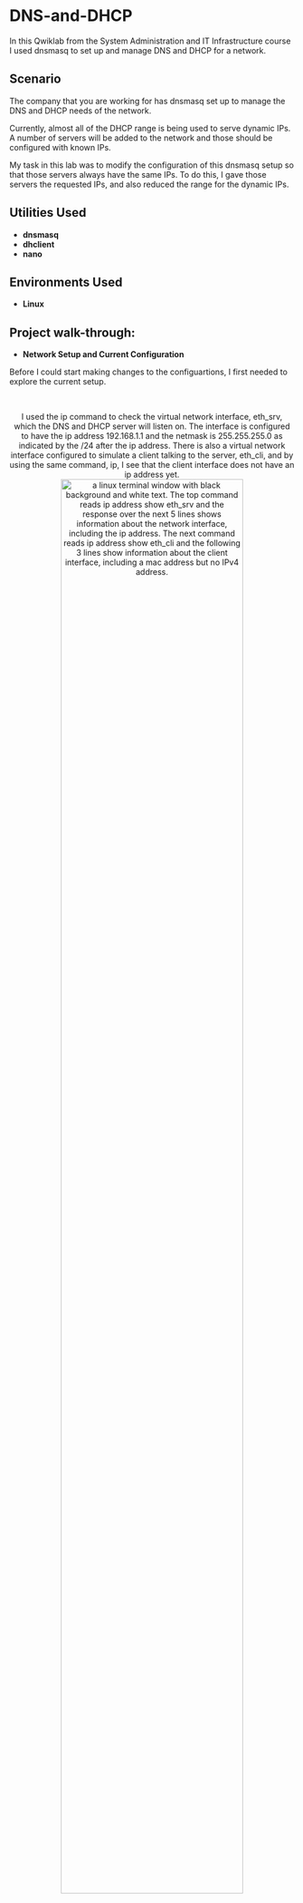 # DNS-and-DHCP
In this Qwiklab from the System Administration and IT Infrastructure course I used dnsmasq to set up and manage DNS and DHCP for a network.

<h2>Scenario</h2>
The company that you are working for has dnsmasq set up to manage the DNS and DHCP needs of the network.

Currently, almost all of the DHCP range is being used to serve dynamic IPs. A number of servers will be added to the network and those should be configured with known IPs.

My task in this lab was to modify the configuration of this dnsmasq setup so that those servers always have the same IPs. To do this, I gave those servers the requested IPs, and also reduced the range for the dynamic IPs.

<h2>Utilities Used</h2>

- <b>dnsmasq </b>
- <b>dhclient </b>
- <b>nano </b>

<h2>Environments Used </h2>

- <b>Linux </b>

<h2>Project walk-through:</h2>

- <b>Network Setup and Current Configuration</b>
<p>Before I could start making changes to the configuartions, I first needed to explore the current setup.</p>
<br>
<p align="center">I used the ip command to check the virtual network interface, eth_srv, which the DNS and DHCP server will listen on. The interface is configured to have the ip address 192.168.1.1 and the netmask is 255.255.255.0 as indicated by the /24 after the ip address. There is also a virtual network interface configured to simulate a client talking to the server, eth_cli, and by using the same command, ip, I see that the client interface does not have an ip address yet.<br/>
  <img src="https://github.com/user-attachments/assets/8f90834f-e302-44cd-8c94-305bc7831da5" width="80%" alt="a linux terminal window with black background and white text. The top command reads ip address show eth_srv and the response over the next 5 lines shows information about the network interface, including the ip address. The next command reads ip address show eth_cli and the following 3 lines show information about the client interface, including a mac address but no IPv4 address."/>
  <br />
  <br />
Next, I used the cat command to print the text of the current dnsmasq configuration file, located at /etc/dnsmasq.d/mycompany.conf, to the terminal so that I could learn what the current settings were. I can see that the interface is defined as eht_srv, and that the bind-interface setting means that dnsmasq will only operate on that interface and ignore any others. I can see that the domain for the network is mycompany.local and that there's additional information in the dhcp-option settings providing clients with the router and the dns server. Lastly, I can see the current range that is being dynamically configured by dhcp as well as the lease time, which is currenlty set to 24 hours.<br />
  <img src="https://github.com/user-attachments/assets/8b29a386-7595-42ce-8430-32bc0e113f77" width="80%" alt="a linux terminal window with black background and white text. The text reads: cat /etc/dnsmasq.d/mycompany.conf This is the interface on which the DCHP server will be listening to. Interface equals eth underscore srv. This tells this dnsmasq to only operate on that interface and not operate on any other interfaces, so that it doesn't interfere with other running dnsmasq processes. bind hyphen interfaces. Domain name that will be sent to the DHCP clients. domain equals my company dot local. Default gateway that will be sent to the DHCP clients. dhcp hyphen option equals option colon router comma 192 dot 168 dot 1 dot 1. DNS servers to announce to the DHCP clients. dhcp hyphen option equals option colon dns hyphen server comma 192 dot 168 dot 1 dot 1. Dynamic range of IPs to use for DHCP and the lease time. dhcp hyphen range equals 192 dot 168 dot 1 dot 2 comma 192 dot 168 dot 1 dot 254 comma 24 h."/>
</p>
<br />
<br />

- <b>Enabling Debug Logging</b>
<p>In order to better understand what is going on and why as I make changes to the configuration, I enabled debug logging.</p>
<br>
<p align="center">First, I queried the status of the dnsmasq service using the command sudo service dnsmasq status. I can see that the service is currently running.<br/>
  <img src="https://github.com/user-attachments/assets/6209e2e9-4362-42b3-92b2-7cc7065d41dc" width="80%" alt="a linux terminal window with black background and white text. The first line has the command sudo service dnsmasq status. The response reads checking DNS forwarder and DHCP server colon dnsmasq running. Running is in parentheses."/>
  <br />
  <br />
Then, I opened the configuration file for dnsmasq in the nano text editor using the command sudo nano followed by the file path for the configuration file. I edited the file to add the option to log queries, and directed the service where to store the log file.<br />
  <img src="https://github.com/user-attachments/assets/0f177d52-74c2-4a93-94f9-d79b1d1bef78" width="80%" alt="A nano text editor window with black background and white text. The text of the configuration file is the same as was described in the network set up and current configuration section with the exception of the last two lines which read: log hyphen queries and log hyphen facility equals /var/log/dnsmasq.log"/>
  <br />
  <br />
 Finally, I tested that the syntax of the configuration file was correct, using the --test parameter, and after confirming that it was OK, I started the dnsmasq daemon so that it would read the configuration file again.<br />
  <img src="https://github.com/user-attachments/assets/5cee2a53-6e52-4dd9-a532-40b46902c6d1" width="80%" alt="a linux terminal with black background and white text. The first command reads sudo dnsmasq double hyphen test hyphen C /etc/dnsmasq.d/mycompany.conf and the response reads dnsmasq colon syntax check OK. The second command reads sudo service dnsmasq start and the response reads starting DNS forwarder and DHCP server colon dnsmasq."/>
</p>

- <b>Experimenting with DNS queries</b>
<p>I observed how dnsmasq handles DNS queries by using the dig command to request the IP address of certain hostnames.</p>
<br>
<p align="center">First, I queried dnsmasq for the IP address of example.com and specified that I want to use the running machine as the DNS server by using the @localhost parameter. In the answer section I actually got 6 different responses for A records for the domain name.<br/>
  <img src="https://github.com/user-attachments/assets/22116447-cdf4-4ace-be23-21a5ec0dd23c" width="80%" alt="a linux terminal with black background and white text. The command in the top line reads dig example dot com at localhost. The response shows no errors, one query with six answers and then in the bottom answer section lists the A records for example dot com which has 6 IPv4 addresses."/>
  <br />
  <br />
 Then I used the debug logs from dnsmasq to see how dnsmasq handled the query. I used the tail command to print the last few lines of the debug log file to the terminal, and I can see that the local host checked its host file at /etc/hosts for the IP address for example.com and didn't find anything, so it forwarded the request to an external DNS server and received the responses listed in the dnsmasq response. This is normal behavior for a caching DNS service.<br />
  <img src="https://github.com/user-attachments/assets/f18a5689-aeb8-445c-9a67-7d5424ee53df" width="80%" alt="a linux terminal with black background and white text. The command on the first line reads sudo tail /var/log/dnsmasq.log followed by the last 10 lines of the log file. The log entries have the date, May 2, and time, 18:15:18 to 18:16:52, on the left hand side, then the process, dnsmasq, and the process id, 1270, followed by a colon and then the responses. From top to bottom the responses read using nameserver 169 dot 254 dot 169 dot 254 # 53, read /etc/hosts hyphen 7 addresses, query A example dot com from 127 dot 0 dot 0 dot 1, forwarded example dot com to 169 dot 254 dot 169 dot 254, reply example dot com is 23 dot 192 dot 228 dot 80, reply example dot com is 23 dot 192 dot 228 dot 84, reply example dot com is 23 dot 215 dot 0 dot 136, reply example dot com is 23 dot 215 dot 0 dot 138, reply example dot com is 96 dot 7 dot 128 dot 175, reply example dot com is 96 dot 7 dot 128 dot 198"/>
  <br />
  <br />
 I checked the caching ability by running the same query again, and here you can see from the tail of the debug log that this time dnsmasq returned cached addresses for example.com instead of forwarding the request.<br />
  <img src="https://github.com/user-attachments/assets/8410e0a2-f9e8-420b-a0c4-eb2028bf7920" width="80%" alt="a linux terminal with black background and white text. The command in the top line reads dig example dot com at localhost. The response shows no errors, one query with six answers and then in the bottom answer section lists the A records for example dot com which has 6 IPv4 addresses."/>
   <br />
  <img src="https://github.com/user-attachments/assets/a82f0eff-c1ea-4b7c-9c04-c7aa7da655d8" width="80%" alt="a linux terminal with black background and white text. The command on the first line reads sudo tail /var/log/dnsmasq.log followed by the last 10 lines of the log file. In the last 7 lines the query from the dig command can be seen and this time the 6 responses are appended with cached indicating that the response came from the host file."/>
   <br />
  <br />
  I also explored what would happen if I queried for a domain name that doesn't exist. I used the dig command again, this time with the domain example.local. I can see from the response that I get a warning that .local is reserved for multicast DNS and I see that my 1 query received 0 answers. I can further explore this scenario by once again examining the debug log with tail. I see in the last two lines that the query was received and forwarded to the external DNS server and no response was received.<br />
  <img src="https://github.com/user-attachments/assets/866aa6cb-6fd2-434b-aa44-39f0cc961071" width="80%" alt="a linux terminal with black background and white text. The command in the top line reads dig example dot local at localhost. The response contains a warning which reads dot local is reserved for multicast DNS you are currently testing what happens when an mDNS query is leaked to DNS. Bellow the dig response is the command sudo tail /var/log/dnsmasq.log and the last two lines of the log show the query of the A record for example dot local and then the forwarding of that response to the external DNS server."/>
</p>

- <b>Experimenting with a DHCP Client</b>
<p>To better understand how the DHCP configuration is working, I ran dhclient on the eht_cli network interface.</p>
<br>
<p align="center">I ran the DHCP client using verbose mode so that I could see the response and using a debugging script (the -sf flag) so that I could see what information was received from the server instead of modifying the network settings of the machine. I can see in the verbose response how the DHCP server discovered the client, offered the IP address of 192.168.1.148, which was then requested and acknowledged. So now that IP address is bound to the client for 33331 seconds (approximately 9 hours and 26 minutes)<br/>
  <img src="https://github.com/user-attachments/assets/f08ec04a-0c33-44db-8015-fd2b40440968" width="80%" alt="linux terminal with a black background and white text. The command in the first line reads sudo dhclient hyphen i eth underscore cli hyphen v hyphen sf /root/debug_dhcp.sh and the response starts with the copyright from internet systems consortium, then follows with the back and forth of the client and server exchanging the ip address information and then the variables received including the host name and ip address, and lastly a line showing that the ip address is bound to the client and when the address renewal will happen."/>
  <br />
  <br />
  I also checked the debug file dnsmasq and was able to see that the options set in the configuration file were correctly sent to the client. <br />
  <img src="https://github.com/user-attachments/assets/2f8723a2-a47c-4b15-a29e-53e705e68845" width="80%" alt="linux terminal with a black background and white text. The last 5 lines of the debug log file show the dhcp discover on the eth serv followed by the client's mac address, then the offer of the ip address from the server to the client mac address, followed by the request to the server and then the acknowledgement."/>
</p>
<br />
<br />

- <b>Changing the Configuration</b>
<p>For the last step of this lab, after exploring how the DNS and DHCP services are currently set up, I made changes to the configuration file to assign fixed IP addresses to the new servers, leave space to add more servers in the future, and update the dynamic range accordingly.</p>
<br>
<p align="center">Before editing the configuration file, I first stopped the dnsmasq service, then opened the file with the nano text editor. The company wants to add 3 new servers, so I added new dhcp hosts (boxed in green) with their mac address and the fixed IP address intended for them to the configuration file between the assignment of the dynamic range and the debug log options. I also reduced the dynamic IP range to begin at 20 instead of 2 and shortened the lease time from 24 hours to 6 hours (boxed in blue).<br/>
  <img src="https://github.com/user-attachments/assets/3a6efb93-793b-4048-a684-bad8c2da0cad" width="80%" alt="linux terminal with black background and white text. The top command reads sudo service dnsmasq stop. The response reads stopping DNS forwarder and DHCP server colon dnsmasq. The second command reads sudo nano /etc/dnsmasq.d/mycompany.conf"/>
  <br />
  <img src="https://github.com/user-attachments/assets/173a5ad3-5adf-453e-b655-942e79076ea3" width="80%" alt="a nano text editor window with a black background and white text. The configuration file is shown and has changes highlighted by a blue rectangle and a green rectangle. The blue rectangle surrounds the line which reads dhcp hyphen range equals 192 dot 168 dot 1 dot 20 comma 192 dot 168 dot 1 dot 254 comma 6 H. The green rectangle surrounds three lines, each of which follow the format dhcp hyphen host equals then the mac address, each of which start with aa colon bb colon cc colon dd colon ee and differ only in the last two places, which are, from top to bottom, b2, c3, and d4. then there is a comma and the ip address for each server. the ip addresses all start with 192 dot 168 dot 1 and then from top to bottom the last digits are 2, 3, and 4."/>
  <br />
  <br />
Then I verified the configuration file syntax by running the test, and since I got no errors I started the dnsmasq service again.<br />
  <img src="https://github.com/user-attachments/assets/31b8834a-33d2-4f89-a662-99ac548f3aae" width="80%" alt="linux terminal with black background and white text. The first command reads sudo dnsmasq hyphen hyphen test hyphen c /etc/dnsmasq.d/mycompany.conf. The response reads dnsmasq colon syntax check OK. The second command reads sudo service dnsmasq start and the response reads starting DNS forwarder and DHCP server colon dnsmasq."/>
   <br />
  <br />
To test the change of the configuration, I changed the MAC address for the virtual network interface to one of the addresses specified in the configuration file, then I used dhclient again to get the IP address for the client, and I can see that it has the IP address specified in the configuration file for the matching MAC address.<br />
  <img src="https://github.com/user-attachments/assets/7655dbcf-a3c1-473d-a6e0-ae6ed4c0a1f4" width="80%" alt="linux terminal with black background and white text. The top command reads sudo ip link set eth underscore cli address aa colon bb colon cc colon dd colon ee colon c3. The next command reads sudo ip address show eth underscore cli. The response reads eth underscore clie at eth underscore srv colon broadcast comma multicast comma up comma lower underscore up mtu 1500 qdisc noqueue state up group default qlen 1000 link/ether aa colon bb colon cc colon dd colon ee colon c3 brd ff colon ff colon ff colon ff colon ff colon ff"/>
   <br />
  <img src="https://github.com/user-attachments/assets/2e072afe-afc5-4ffc-b947-b9c33e68a958" width="80%" alt="linux terminal with black background and white text. The command at the top reads sudo dhclient hyphen i eth underscore cli hyphen v hyphen sf /root/debug_dhcp.sh. The response starts with a copyright from internet systems consortium followed by the listening and sending interfaces with the MAC address for the client aa colon bb colon cc colon dd colon ee colon c3, then two DHCP requests for the ip address from the previous assignment, followed by a dhcp discover of the client, which is then offered the ip address 192 dot 168 dot 1 dot 3, that exchange is documented and then the variables exchanged are listed ending with the ip address bound and renewal in 8244 seconds."/>
   <br />
  <br />
Finally, I checked the dnsmasq debug logs to see that the client tried to request the previous IP address, but the DHCP server checked the configuration file and the MAC address had a fixed IP address in the configuration, it did not assign the old IP address, then through a DHCP discover the process of binding the fixed IP address took place.<br />
  <img src="https://github.com/user-attachments/assets/354d8046-1315-4a6f-9fd3-3722d8b7b469" width="80%" alt="linux terminal with black background and white text. The top line has the command sudo tail /var/log/dnsmasq.log and the dhcp requests are shown in the lines of the log."/>
</p>
